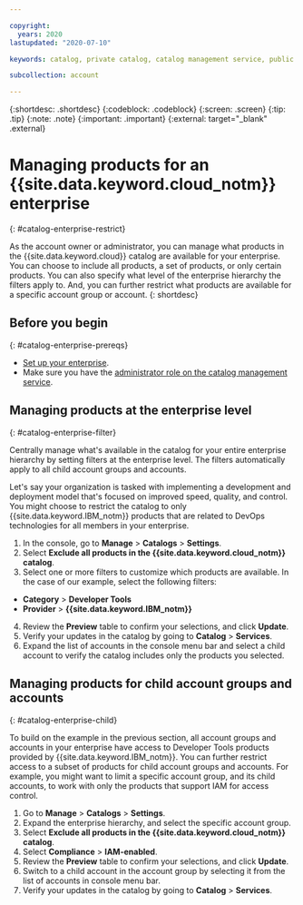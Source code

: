 ```yaml
---

copyright:
  years: 2020
lastupdated: "2020-07-10"

keywords: catalog, private catalog, catalog management service, public catalog, enterprise account, child account, account group

subcollection: account

---
```


{:shortdesc: .shortdesc}
{:codeblock: .codeblock}
{:screen: .screen}
{:tip: .tip}
{:note: .note}
{:important: .important}
{:external: target="_blank" .external}

# Managing products for an {{site.data.keyword.cloud_notm}} enterprise
{: #catalog-enterprise-restrict}

As the account owner or administrator, you can manage what products in the {{site.data.keyword.cloud}} catalog are available for your enterprise. You can choose to include all products, a set of products, or only certain products. You can also specify what level of the enterprise hierarchy the filters apply to. And, you can further restrict what products are available for a specific account group or account. 
{: shortdesc}

## Before you begin
{: #catalog-enterprise-prereqs}

* [Set up your enterprise](/docs/account?topic=account-enterprise-tutorial).
* Make sure you have the [administrator role on the catalog management service](/docs/account?topic=account-account-services#catalog-management-account-management).

## Managing products at the enterprise level
{: #catalog-enterprise-filter}

Centrally manage what's available in the catalog for your entire enterprise hierarchy by setting filters at the enterprise level. The filters automatically apply to all child account groups and accounts. 

Let's say your organization is tasked with implementing a development and deployment model that's focused on improved speed, quality, and control. You might choose to restrict the catalog to only {{site.data.keyword.IBM_notm}} products that are related to DevOps technologies for all members in your enterprise. 

1. In the console, go to **Manage** > **Catalogs** > **Settings**.
2. Select **Exclude all products in the {{site.data.keyword.cloud_notm}} catalog**.
3. Select one or more filters to customize which products are available. In the case of our example, select the following filters: 

  * **Category** > **Developer Tools**
  * **Provider** > **{{site.data.keyword.IBM_notm}}**
4. Review the **Preview** table to confirm your selections, and click **Update**. 
5. Verify your updates in the catalog by going to **Catalog** > **Services**.
6. Expand the list of accounts in the console menu bar and select a child account to verify the catalog includes only the products you selected. 

## Managing products for child account groups and accounts
{: #catalog-enterprise-child}

To build on the example in the previous section, all account groups and accounts in your  enterprise have access to Developer Tools products provided by {{site.data.keyword.IBM_notm}}. You can further restrict access to a subset of products for child account groups and accounts. For example, you might want to limit a specific account group, and its child accounts, to work with only the products that support IAM for access control. 

1. Go to **Manage** > **Catalogs** > **Settings**.
2. Expand the enterprise hierarchy, and select the specific account group. 
3. Select **Exclude all products in the {{site.data.keyword.cloud_notm}} catalog**.
4. Select **Compliance** > **IAM-enabled**. 
5. Review the **Preview** table to confirm your selections, and click **Update**. 
6. Switch to a child account in the account group by selecting it from the list of accounts in console menu bar. 
6. Verify your updates in the catalog by going to **Catalog** > **Services**.

















